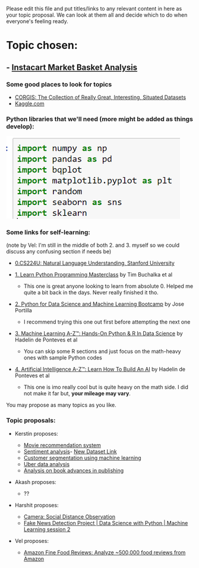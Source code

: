 Please edit this file and put titles/links to any relevant content in here as your topic proposal. We can look at them all and decide which to do when everyone's feeling ready.


# Topic chosen:
## - [Instacart Market Basket Analysis](https://www.kaggle.com/c/instacart-market-basket-analysis/overview)


### Some good places to look for topics
- [CORGIS: The Collection of Really Great, Interesting, Situated Datasets](https://corgis-edu.github.io/corgis/)
- [Kaggle.com](https://www.kaggle.com/)

### Python libraries that we'll need (more might be added as things develop):
![Snapshot Image 1](https://github.com/velwu/iSchool_Summer2020_proj/blob/master/libs_snapshot.PNG)


### Some links for self-learning:
(note by Vel: I'm still in the middle of both 2. and 3. myself so we could discuss any confusing section if needs be)
- [0.CS224U: Natural Language Understanding, Stanford University](https://web.stanford.edu/class/cs224u/)

- [1. Learn Python Programming Masterclass](https://www.udemy.com/share/101WaiAkEdcF5VR3o=/) by Tim Buchalka et al
  - This one is great anyone looking to learn from absolute 0. Helped me quite a bit back in the days. Never really finished it tho.

- [2. Python for Data Science and Machine Learning Bootcamp](https://www.udemy.com/share/101WaUAkEdcF5VR3o=/) by Jose Portilla
  - I recommend trying this one out first before attempting the next one
  
- [3. Machine Learning A-Z™: Hands-On Python & R In Data Science](https://www.udemy.com/share/101WciAkEdcF5VR3o=/) by Hadelin de Ponteves et al
  - You can skip some R sections and just focus on the math-heavy ones with sample Python codes

- [4. Artificial Intelligence A-Z™: Learn How To Build An AI](https://www.udemy.com/share/101WpyAkEdcF5VR3o=/) by Hadelin de Ponteves et al
  - This one is imo really cool but is quite heavy on the math side. I did not make it far but, **your mileage may vary**.


You may propose as many topics as you like.

### Topic proposals:
- Kerstin proposes:
  - [Movie recommendation system](https://data-flair.training/blogs/data-science-r-movie-recommendation/)
  - [Sentiment analysis](https://data-flair.training/blogs/data-science-r-sentiment-analysis-project/)- [New Dataset Link](https://www.kaggle.com/fabiendaniel/customer-segmentation)
  - [Customer segmentation using machine learning](https://data-flair.training/blogs/r-data-science-project-customer-segmentation/)
  - [Uber data analysis](https://data-flair.training/blogs/r-data-science-project-uber-data-analysis/)
  - [Analysis on book advances in publishing](https://docs.google.com/spreadsheets/d/1Xsx6rKJtafa8f_prlYYD3zRxaXYVDaPXbasvt_iA2vA/htmlview?pru=AAABcr3wVzo*i9gbjw5Fzlq3Y1OdUzFQQA#)
  
- Akash proposes:
  - ??

- Harshit proposes:
  - [Camera: Social Distance Observation](https://www.linkedin.com/posts/snoviya-dcunha-937099146_tensorflow-opencv-firstpost-ugcPost-6668388476028899328-v227/?fbclid=IwAR03kecgUtL11VFNcxhIrkbmB6dlaw2XHLoUi8Qh-nMG-rDpmKz8Ak2bwRM)
  - [Fake News Detection Project | Data Science with Python | Machine Learning session 2](https://youtu.be/xyq-zYr1cnI)
- Vel proposes:
  - [Amazon Fine Food Reviews: Analyze ~500,000 food reviews from Amazon](https://www.kaggle.com/snap/amazon-fine-food-reviews)

